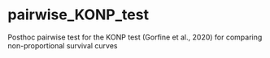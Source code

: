 # pairwise_KONP_test
Posthoc pairwise test for the KONP test (Gorfine et al., 2020) for comparing non-proportional survival curves
